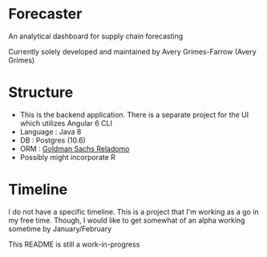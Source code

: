 # Forecaster

An analytical dashboard for supply chain forecasting

Currently solely developed and maintained by Avery Grimes-Farrow (Avery Grimes)

# Structure

* This is the backend application. There is a separate project for the UI which utilizes Angular 6 CLI
* Language : Java 8
* DB : Postgres (10.6) 
* ORM : [Goldman Sachs Reladomo][reladomohomepage]
* Possibly might incorporate R

[reladomohomepage]: https://github.com/goldmansachs/reladomo

# Timeline
I do not have a specific timeline. This is a project that I'm working as a go in my free time. 
Though, I would like to get somewhat of an alpha working sometime by January/February


This README is still a work-in-progress
